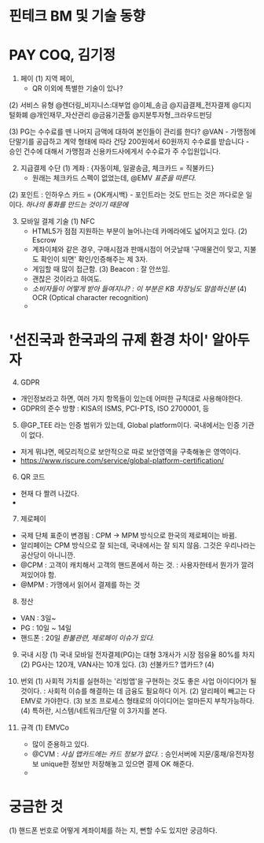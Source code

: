 # 핀테크 BM 및 기술 동향
# PAY COQ, 김기정
1. 페이
  (1) 지역 페이,
    - QR 이외에 특별한 기술이 있나?

  (2) 서비스 유형
    @렌더링_비지니스:대부업 @이체_송금 @지급결제_전자결제 @디지털화폐 @개인재무_자산관리
    @금융기관툴 @지분투자형_크라우드펀딩


  (3) PG는 수수료를 뗀 나머지 금액에 대하여 본인들이 관리를 한다?
    @VAN
    - 가맹점에 단말기를 공급하고 계약 형태에 따라 건당 200원에서 60원까지 수수료를 받습니다
    - 승인 건수에 대해서 가맹점과 신용카드사에게서 수수료가 주 수입원입니다.

2. 지급결제 수단
  (1) 계좌 : {자동이체, 일괄송금, 체크카드 = 직불카드}
    - 원래는 체크카드 스펙이 없었는데, @EMV *표준을 따른다.*

  (2) 포인트 : 인하우스 카드 = {OK캐시백}
    - 포인트라는 것도 만드는 것은 까다로운 일이다. *하나의 통화를 만드는 것이기 때문에*

3. 모바일 결제 기술
  (1) NFC
    - HTML5가 점점 지원하는 부분이 늘어나는데 카메라에도 넓어지고 있다.
  (2) Escrow
    - 계좌이체와 같은 경우, 구매시점과 판매시점이 어긋날때 '구매물건이 맞고, 지불도 확인이 되면'
      확인/인증해주는 제 3자.
    - 게임할 때 많이 접근함.
  (3) Beacon : 잘 안쓰임.
    - 괜찮은 것이라고 하여도.
    - *소비자들이 어떻게 받아 들여지나? : 이 부분은 KB 차장님도 말씀하신분*
  (4) OCR (Optical character recognition)
    -
# '선진국과 한국과의 규제 환경 차이' 알아두자

4. GDPR
  - 개인정보라고 하면, 여러 가지 항목들이 있는데 어떠한 규칙대로 사용해야한다.
  - GDPR의 준수 방향 : KISA의 ISMS, PCI-PTS, ISO 2700001, 등

5. @GP_TEE 라는 인증 범위가 있는데, Global platform이다. 국내에서는 인증 기관이 없다.
  - 저게 뭐냐면, 메모리적으로 보안적으로 따로 보안영역을 구축해놓은 영역이다.
  - https://www.riscure.com/service/global-platform-certification/

6. QR 코드
  - 현재 다 짤려 나갔다.
  -

7. 제로페이
  - 국제 단체 표준이 변경됨 : CPM -> MPM 방식으로 한국의 제로페이는 바뀜.
  - 알리페이는 CPM 방식으로 잘 되는데, 국내에서는 잘 되지 않음. 그것은 우리나라는 공산당이 아니니깐.
  - @CPM : 고객이 캐치해서 고객의 핸드폰에서 하는 것.
    : 사용자한테서 뭔가가 깔려져있어야 함.
  - @MPM : 가맹에서 읽어서 결제를 하는 것

8. 정산
  - VAN : 3일~
  - PG : 10일 ~ 14일
  - 핸드폰 : 20일
  *환불관련, 제로페이 이슈가 있다.*
9. 국내 시장
  (1) 국내 모바일 전자결제(PG)는 대형 3개사가 시장 점유율 80%를 차지
  (2) PG사는 120개, VAN사는 10개 있다.
  (3) 선불카드? 앱카드?
  (4)


10. 번외
  (1) 사회적 가치를 실현하는 '리빙앱'을 구현하는 것도 좋은 사업 아이디어가 될 것이다.
    : 사회적 이슈를 해결하는 데 금융도 필요하다 이거.
  (2) 알리페이 빼고는 다 EMV로 가야한다.
  (3) 보조 프로세스 형태로의 아이디어는 얼마든지 부착가능하다.  
  (4) 특허란, 시스템/네트워크/단말 이 3가지를 본다.
  
11. 규격
  (1) EMVCo
    - 많이 준용하고 있다.
    - @CVM :
      *사실 앱카드에는 카드 정보가 없다.* : 승인서버에 지문/홍채/유전자정보 unique한 정보만 저장해놓고
      있으면 결제 OK 해준다.
    -
# 궁금한 것
  (1) 핸드폰 번호로 어떻게 계좌이체를 하는 지, 뻔할 수도 있지만 궁금하다.
